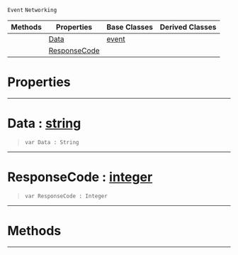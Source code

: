  `Event` `Networking`



|Methods|Properties|Base Classes|Derived Classes|
|---|---|---|---|
| |[ Data](https://github.com/zeroengineteam/ZeroDocs/blob/master/code_reference/class_reference/webresponseevent.markdown#data-zero-engine-documen)|[event](https://github.com/zeroengineteam/ZeroDocs/blob/master/code_reference/class_reference/event.markdown)| |
| |[ ResponseCode](https://github.com/zeroengineteam/ZeroDocs/blob/master/code_reference/class_reference/webresponseevent.markdown#responsecode-zero-engine)| | |


 #  Properties


---  
 #  Data : [string](https://github.com/zeroengineteam/ZeroDocs/blob/master/code_reference/zilch_base_types/string.markdown)

> 
> ``` lang=cpp, name=Zilch
> var Data : String


---  
 #  ResponseCode : [integer](https://github.com/zeroengineteam/ZeroDocs/blob/master/code_reference/zilch_base_types/integer.markdown)

> 
> ``` lang=cpp, name=Zilch
> var ResponseCode : Integer


---  
 #  Methods


---  
 

 